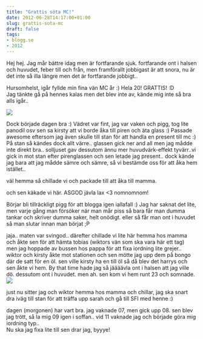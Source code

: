 ```yaml
---
title: "Grattis söta MC!"
date: 2012-06-28T14:17:00+01:00
slug: grattis-sota-mc
draft: false
tags:
- blogg.se
- 2012
---
```

Hej hej. Jag mår bättre idag men är fortfarande sjuk. fortfarande ont i halsen och huvudet, feber till och från, men framförallt jobbigast är att snora, nu är det inte så illa längre men det är fortfarande jobbigt..

Hursomhelst, igår fyllde min fina vän MC år :) Hela 20! GRATTIS! :D  
Jag tänkte gå på hennes kalas men det blev inte av, kände mig inte så bra alls igår..  
  

![](/assets/images/blogg.se/hpim1934_96263576.jpg)

  
Dock började dagen bra :) Vädret var fint, jag var vaken och pigg, tog lite panodil osv sen sa kirsty att vi borde åka till piren och äta glass :) Passade awesome eftersom jag även skulle till stan för att handla en present till mc :)  
På stan så kändes dock allt värre.. glassen gick ner and all men jag mådde inte direkt bra.. solljuset gav dessutom ännu mer huvudvärk-effekt tyvärr..vi gick in mot stan efter pirenglassen och sen letade jag present.. dock kände jag bara att jag mådde sämre och sämre, så vi bestämde oss för att åka hem istället..

väl hemma så chillade vi och packade till att åka till mamma.

och sen käkade vi här. ASGOD jävla lax <3 nomnomnom!

Börjar bli tillräckligt pigg för att blogga igen iallafall :) Jag har saknat det lite, men varje gång man försöker när man mår piss så bara får man dumma tankar och skriver dumma saker, helt onödigt. eller så får man ont i huvudet så man slutar innan man börjat ;P

jaja.. maten var svingod.. därefter chillade vi lite här hemma hos mamma och åkte sen för att hämta tobias (wiktors vän som ska vara här ett tag)  men jag hoppade av bussen hos pappa för att fixa iordning lite grejer.. wiktor och kirsty åkte mot stationen och sen mötte jag upp dem på bongo där de satt för en öl. sen ville kirsty ha en till öl så då blev det harrys och sen åkte vi hem. By that time hade jag så jäääävla ont i halsen att jag ville dö. dessutom ont i huvudet. men ah. sen kom vi hem runt 23 och somnade.  
![](/assets/images/blogg.se/wp_003004_203746442.jpg)  
  

just nu sitter jag och wiktor hemma hos mamma och chillar, jag ska snart dra iväg till stan för att träffa upp sarah och gå till SFI med henne :)

dagen (morgonen) har vart bra. jag vaknade 07, men gick upp 08. sen blev jag trött, så la mig 09 igen i soffan.. vid 11 vaknade jag och började göra mig iordning typ..  
Nu ska jag fixa lite till sen drar jag, byyye!